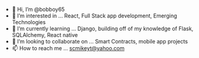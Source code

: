 - 👋 Hi, I’m @bobboy65
- 👀 I’m interested in ... React, Full Stack app development, Emerging Technologies
- 🌱 I’m currently learning ... Django, building off of my knowledge of Flask, SQLAlchemy, React native
- 💞️ I’m looking to collaborate on ... Smart Contracts, mobile app projects
- 📫 How to reach me ... scmikeyt@yahoo.com

<!---
bobboy65/bobboy65 is a ✨ special ✨ repository because its `README.md` (this file) appears on your GitHub profile.
You can click the Preview link to take a look at your changes.
--->
